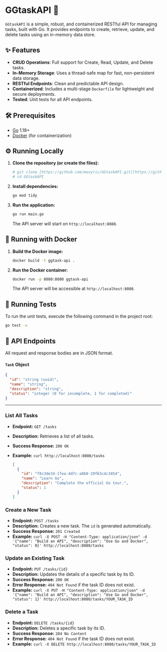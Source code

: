 # GGtaskAPI 🚀

`GGtaskAPI` is a simple, robust, and containerized RESTful API for managing tasks, built with Go. It provides endpoints to create, retrieve, update, and delete tasks using an in-memory data store.

## ✨ Features

- **CRUD Operations**: Full support for Create, Read, Update, and Delete tasks.
- **In-Memory Storage**: Uses a thread-safe map for fast, non-persistent data storage.
- **RESTful Endpoints**: Clean and predictable API design.
- **Containerized**: Includes a multi-stage `Dockerfile` for lightweight and secure deployments.
- **Tested**: Unit tests for all API endpoints.

## 🛠️ Prerequisites

- [Go](https://go.dev/doc/install) 1.18+
- [Docker](https://docs.docker.com/get-docker/) (for containerization)

## ⚙️ Running Locally

1.  **Clone the repository (or create the files):**
    ```bash
    # git clone [https://github.com/mavyric/GGtaskAPI.git](https://github.com/mavyric/GGtaskAPI.git)
    # cd GGtaskAPI
    ```

2.  **Install dependencies:**
    ```bash
    go mod tidy
    ```

3.  **Run the application:**
    ```bash
    go run main.go
    ```
    The API server will start on `http://localhost:8080`.

## 🐳 Running with Docker

1.  **Build the Docker image:**
    ```bash
    docker build -t ggtask-api .
    ```

2.  **Run the Docker container:**
    ```bash
    docker run -p 8080:8080 ggtask-api
    ```
    The API server will be accessible at `http://localhost:8080`.

## 🧪 Running Tests

To run the unit tests, execute the following command in the project root:

```bash
go test -v
```

## 📜 API Endpoints

All request and response bodies are in JSON format.

#### `Task` Object

```json
{
  "id": "string (uuid)",
  "name": "string",
  "description": "string",
  "status": "integer (0 for incomplete, 1 for completed)"
}
```

---

### **List All Tasks**

-   **Endpoint:** `GET /tasks`
-   **Description:** Retrieves a list of all tasks.
-   **Success Response:** `200 OK`
-   **Example:** `curl http://localhost:8080/tasks`

    ```json
    [
      {
        "id": "f8c3de3d-1fea-4d7c-a8b0-29f63c4c3454",
        "name": "Learn Go",
        "description": "Complete the official Go tour.",
        "status": 1
      }
    ]
    ```

### **Create a New Task**

-   **Endpoint:** `POST /tasks`
-   **Description:** Creates a new task. The `id` is generated automatically.
-   **Success Response:** `201 Created`
-   **Example:** `curl -X POST -H "Content-Type: application/json" -d '{"name": "Build an API", "description": "Use Go and Docker", "status": 0}' http://localhost:8080/tasks`

### **Update an Existing Task**

-   **Endpoint:** `PUT /tasks/{id}`
-   **Description:** Updates the details of a specific task by its ID.
-   **Success Response:** `200 OK`
-   **Error Response:** `404 Not Found` if the task ID does not exist.
-   **Example:** `curl -X PUT -H "Content-Type: application/json" -d '{"name": "Build an API", "description": "Use Go and Docker", "status": 1}' http://localhost:8080/tasks/YOUR_TASK_ID`

### **Delete a Task**

-   **Endpoint:** `DELETE /tasks/{id}`
-   **Description:** Deletes a specific task by its ID.
-   **Success Response:** `204 No Content`
-   **Error Response:** `404 Not Found` if the task ID does not exist.
-   **Example:** `curl -X DELETE http://localhost:8080/tasks/YOUR_TASK_ID`
